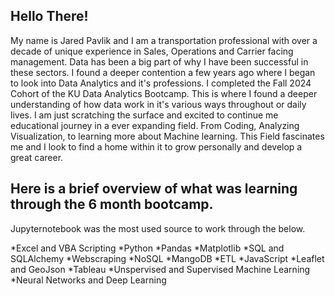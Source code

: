 ## Hello There!

My name is Jared Pavlik and I am a transportation professional with over a decade of unique experience in Sales, Operations and Carrier facing management. Data has been a big part of why I have been successful in these sectors. I found a deeper contention a few years ago where I began to look into Data Analytics and it's professions. I completed the Fall 2024 Cohort of the KU Data Analytics Bootcamp. This is where I found a deeper understanding of how data work in it's various ways throughout or daily lives. I am just scratching the surface and excited to continue me educational journey in a ever expanding field. From Coding, Analyzing Visualization, to learning more about Machine learning. This Field fascinates me and I look to find a home within it to grow personally and develop a great career.

## Here is a brief overview of what was learning through the 6 month bootcamp.
Jupyternotebook was the most used source to work through the below.

*Excel and VBA Scripting
*Python
*Pandas
*Matplotlib
*SQL and SQLAlchemy
*Webscraping
*NoSQL
*MangoDB
*ETL
*JavaScript 
*Leaflet and GeoJson
*Tableau
*Unspervised and Supervised Machine Learning
*Neural Networks and Deep Learning




